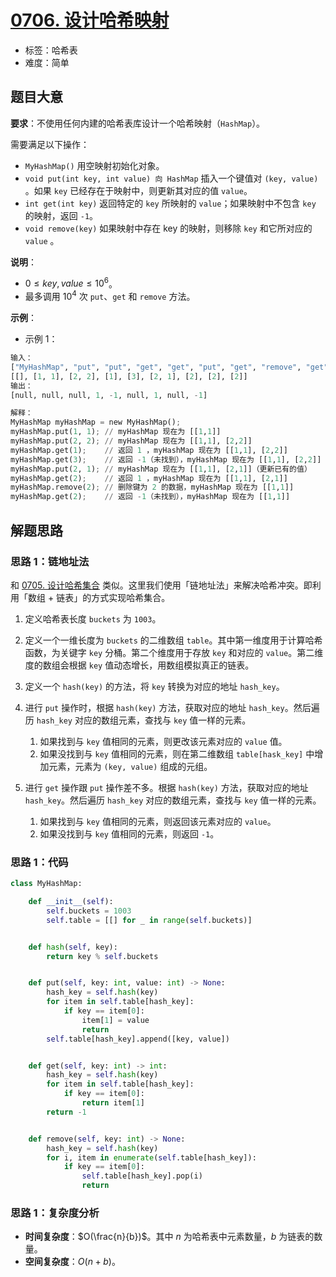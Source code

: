 # [0706. 设计哈希映射](https://leetcode.cn/problems/design-hashmap/)

- 标签：哈希表
- 难度：简单

## 题目大意

**要求**：不使用任何内建的哈希表库设计一个哈希映射（`HashMap`）。

需要满足以下操作：

- `MyHashMap()` 用空映射初始化对象。
- `void put(int key, int value) 向 HashMap` 插入一个键值对 `(key, value)` 。如果 `key` 已经存在于映射中，则更新其对应的值 `value`。
- `int get(int key)` 返回特定的 `key` 所映射的 `value`；如果映射中不包含 `key` 的映射，返回 `-1`。
- `void remove(key)` 如果映射中存在 key 的映射，则移除 `key` 和它所对应的 `value` 。

**说明**：

- $0 \le key, value \le 10^6$。
- 最多调用 $10^4$ 次 `put`、`get` 和 `remove` 方法。

**示例**：

- 示例 1：

```Python
输入：
["MyHashMap", "put", "put", "get", "get", "put", "get", "remove", "get"]
[[], [1, 1], [2, 2], [1], [3], [2, 1], [2], [2], [2]]
输出：
[null, null, null, 1, -1, null, 1, null, -1]

解释：
MyHashMap myHashMap = new MyHashMap();
myHashMap.put(1, 1); // myHashMap 现在为 [[1,1]]
myHashMap.put(2, 2); // myHashMap 现在为 [[1,1], [2,2]]
myHashMap.get(1);    // 返回 1 ，myHashMap 现在为 [[1,1], [2,2]]
myHashMap.get(3);    // 返回 -1（未找到），myHashMap 现在为 [[1,1], [2,2]]
myHashMap.put(2, 1); // myHashMap 现在为 [[1,1], [2,1]]（更新已有的值）
myHashMap.get(2);    // 返回 1 ，myHashMap 现在为 [[1,1], [2,1]]
myHashMap.remove(2); // 删除键为 2 的数据，myHashMap 现在为 [[1,1]]
myHashMap.get(2);    // 返回 -1（未找到），myHashMap 现在为 [[1,1]]
```

## 解题思路

### 思路 1：链地址法

和 [0705. 设计哈希集合](https://leetcode.cn/problems/design-hashset/) 类似。这里我们使用「链地址法」来解决哈希冲突。即利用「数组 + 链表」的方式实现哈希集合。

1. 定义哈希表长度 `buckets` 为 `1003`。
2. 定义一个一维长度为 `buckets` 的二维数组 `table`。其中第一维度用于计算哈希函数，为关键字 `key` 分桶。第二个维度用于存放 `key` 和对应的 `value`。第二维度的数组会根据 `key` 值动态增长，用数组模拟真正的链表。
3. 定义一个 `hash(key)` 的方法，将 `key` 转换为对应的地址 `hash_key`。
4. 进行 `put` 操作时，根据 `hash(key)` 方法，获取对应的地址 `hash_key`。然后遍历 `hash_key` 对应的数组元素，查找与 `key` 值一样的元素。
   1. 如果找到与 `key` 值相同的元素，则更改该元素对应的 `value` 值。
   2. 如果没找到与 `key` 值相同的元素，则在第二维数组 `table[hask_key]` 中增加元素，元素为 `(key, value)` 组成的元组。

5. 进行 `get` 操作跟 `put` 操作差不多。根据 `hash(key)` 方法，获取对应的地址 `hash_key`。然后遍历 `hash_key` 对应的数组元素，查找与 `key` 值一样的元素。
   1. 如果找到与 `key` 值相同的元素，则返回该元素对应的 `value`。
   2. 如果没找到与 `key` 值相同的元素，则返回 `-1`。

### 思路 1：代码

```Python
class MyHashMap:

    def __init__(self):
        self.buckets = 1003
        self.table = [[] for _ in range(self.buckets)]


    def hash(self, key):
        return key % self.buckets


    def put(self, key: int, value: int) -> None:
        hash_key = self.hash(key)
        for item in self.table[hash_key]:
            if key == item[0]:
                item[1] = value
                return
        self.table[hash_key].append([key, value])


    def get(self, key: int) -> int:
        hash_key = self.hash(key)
        for item in self.table[hash_key]:
            if key == item[0]:
                return item[1]
        return -1


    def remove(self, key: int) -> None:
        hash_key = self.hash(key)
        for i, item in enumerate(self.table[hash_key]):
            if key == item[0]:
                self.table[hash_key].pop(i)
                return
```

### 思路 1：复杂度分析

- **时间复杂度**：$O(\frac{n}{b})$。其中 $n$ 为哈希表中元素数量，$b$ 为链表的数量。
- **空间复杂度**：$O(n + b)$。